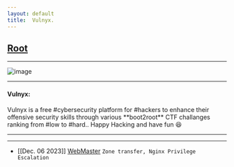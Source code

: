 ```yaml
---
layout: default
title:  Vulnyx.
---
```


<h2 class="menu-header" id="indexhtml"><a href="../../index.html">Root</a></h2>
<hr>

![image](https://sec-fortress.github.io/posts/Vulnyx/images/vulnyx.png)

* * *
<h4 class="menu-header" id="hackmyvm">Vulnyx:</h4>
Vulnyx is a free #cybersecurity platform for #hackers to enhance their offensive security skills through various **boot2root** CTF challanges ranking from #low to #hard.. Happy Hacking and have fun 😆
<hr>
<hr>


- [[Dec. 06 2023]] [WebMaster](https://sec-fortress.github.io/posts/HackMyVM/posts/webmaster.html) `Zone transfer, Nginx Privilege Escalation`
